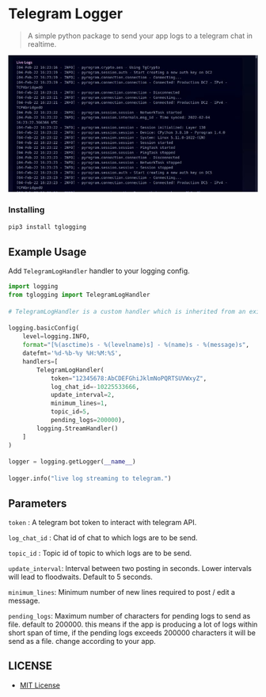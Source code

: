 # Telegram Logger 

> A simple python package to send your app logs to a telegram chat in realtime.

<p align="center">
  <img src="images/tglogger.jpg" alt="Sample Image">
</p>

### Installing

``` bash
pip3 install tglogging
```

## Example Usage

Add ```TelegramLogHandler``` handler to your logging config.


```python
import logging
from tglogging import TelegramLogHandler

# TelegramLogHandler is a custom handler which is inherited from an existing handler. ie, StreamHandler.

logging.basicConfig(
    level=logging.INFO,
    format="[%(asctime)s - %(levelname)s] - %(name)s - %(message)s",
    datefmt='%d-%b-%y %H:%M:%S',
    handlers=[
        TelegramLogHandler(
            token="12345678:AbCDEFGhiJklmNoPQRTSUVWxyZ", 
            log_chat_id=-10225533666, 
            update_interval=2, 
            minimum_lines=1, 
            topic_id=5, 
            pending_logs=200000),
        logging.StreamHandler()
    ]
)

logger = logging.getLogger(__name__)

logger.info("live log streaming to telegram.")

```
## Parameters

```token``` : A telegram bot token to interact with telegram API.

```log_chat_id``` : Chat id of chat to which logs are to be send.

```topic_id``` : Topic id of topic to which logs are to be send.

```update_interval```: Interval between two posting in seconds. Lower intervals will lead to floodwaits. Default to 5 seconds.

```minimum_lines```: Minimum number of new lines required to post / edit a message.

```pending_logs```: Maximum number of characters for pending logs to send as file.
default to 200000. this means if the app is producing a lot of logs within short span of time, if the pending logs exceeds 200000 characters it will be send as a file. change according to your app.


## LICENSE

- [MIT License](./LICENSE)